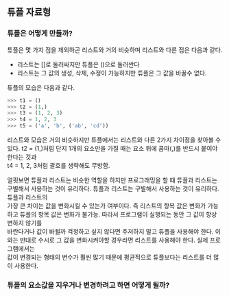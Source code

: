 ## 튜플 자료형

### 튜플은 어떻게 만들까?  

튜플은 몇 가지 점을 제외하곤 리스트와 거의 비슷하며 리스트와 다른 접은 다음과 같다.  

- 리스트는 []로 둘러싸지만 튜플은 ()으로 둘러싼다
- 리스트는 그 값의 생성, 삭제, 수정이 가능하지만 튜플은 그 값을 바꿀수 없다.  

튜플의 모습은 다음과 같다.
```python
>>> t1 = ()
>>> t2 = (1,)
>>> t3 = (1, 2, 3)
>>> t4 = 1, 2, 3
>>> t5 = ('a', 'b', ('ab', 'cd'))
```
리스트와 모습은 거의 비슷하지만 튜플에서는 리스트와 다른 2가지 차이점을 찾아볼 수 있다. t2 = (1,)처럼 단지 1개의 요소만을 가질 때는 요소 뒤에 콤마(,)를 반드시 붙여야 한다는 것과  
t4 = 1, 2, 3처럼 괄호를 생략해도 무방함.  

얼핏보면 튜플과 리스트는 비슷한 역할을 하지만 프로그래밍을 할 떄 튜플과 리스트는 구별해서 사용하는 것이 유리하다. 튜플과 리스트는 구별해서 사용하는 것이 유리하다. 튜플과 리스트의  
가장 큰 차이는 값을 변화시킬 수 있는가 여부이다. 즉 리스트의 항복 값은 변화가 가능하고 튜플의 항목 값은 변화가 불가능. 따라서 프로그램이 실행되는 동안 그 값이 항상 변하지 않기를  
바란다거나 값이 바뀔까 걱정하고 싶지 않다면 주저하지 말고 튜플을 사용해야 한다. 이와는 반대로 수시로 그 값을 변화시켜야할 경우라면 리스트를 사용해야 한다. 실제 프로그램에서는  
값이 변경되는 형태의 변수가 훨씬 많기 때문에 평균적으로 튜플보다는 리스트를 더 많이 사용한다.  

### 튜플의 요소값을 지우거나 변경하려고 하면 어떻게 될까?
